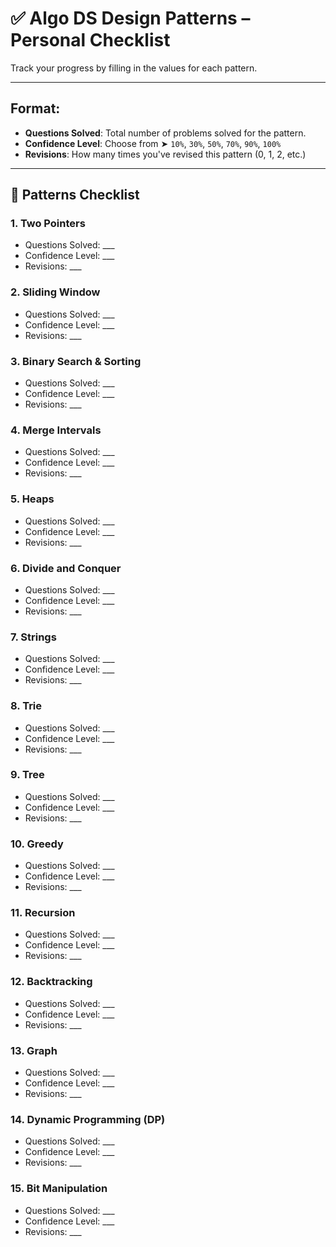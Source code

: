 # ✅ Algo DS Design Patterns – Personal Checklist

Track your progress by filling in the values for each pattern.

---

## Format:
- **Questions Solved**: Total number of problems solved for the pattern.
- **Confidence Level**: Choose from ➤ `10%`, `30%`, `50%`, `70%`, `90%`, `100%`
- **Revisions**: How many times you've revised this pattern (0, 1, 2, etc.)

---

## 🧠 Patterns Checklist

### 1. Two Pointers
- Questions Solved: ___
- Confidence Level: ___
- Revisions: ___

### 2. Sliding Window
- Questions Solved: ___
- Confidence Level: ___
- Revisions: ___

### 3. Binary Search & Sorting
- Questions Solved: ___
- Confidence Level: ___
- Revisions: ___

### 4. Merge Intervals
- Questions Solved: ___
- Confidence Level: ___
- Revisions: ___

### 5. Heaps
- Questions Solved: ___
- Confidence Level: ___
- Revisions: ___

### 6. Divide and Conquer
- Questions Solved: ___
- Confidence Level: ___
- Revisions: ___

### 7. Strings
- Questions Solved: ___
- Confidence Level: ___
- Revisions: ___

### 8. Trie
- Questions Solved: ___
- Confidence Level: ___
- Revisions: ___

### 9. Tree
- Questions Solved: ___
- Confidence Level: ___
- Revisions: ___

### 10. Greedy
- Questions Solved: ___
- Confidence Level: ___
- Revisions: ___

### 11. Recursion
- Questions Solved: ___
- Confidence Level: ___
- Revisions: ___

### 12. Backtracking
- Questions Solved: ___
- Confidence Level: ___
- Revisions: ___

### 13. Graph
- Questions Solved: ___
- Confidence Level: ___
- Revisions: ___

### 14. Dynamic Programming (DP)
- Questions Solved: ___
- Confidence Level: ___
- Revisions: ___

### 15. Bit Manipulation
- Questions Solved: ___
- Confidence Level: ___
- Revisions: ___  
